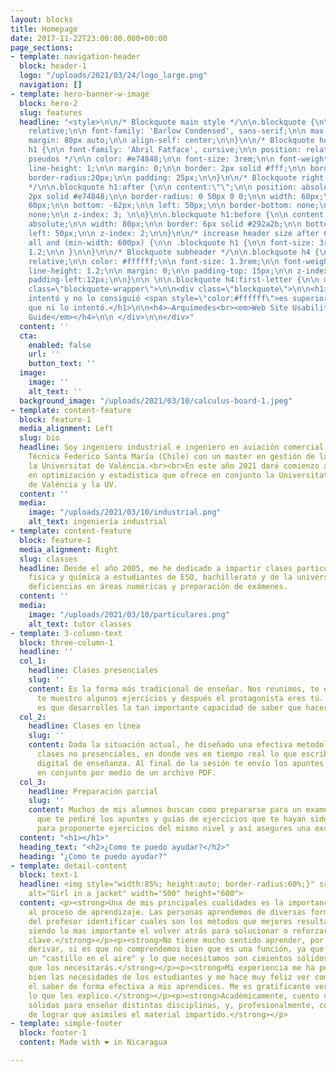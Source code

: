 ```yaml
---
layout: blocks
title: Homepage
date: 2017-11-22T23:00:00.000+00:00
page_sections:
- template: navigation-header
  block: header-1
  logo: "/uploads/2021/03/24/logo_large.png"
  navigation: []
- template: hero-banner-w-image
  block: hero-2
  slug: features
  headline: "<style>\n\n/* Blockquote main style */\n\n.blockquote {\n\n position:
    relative;\n\n font-family: 'Barlow Condensed', sans-serif;\n\n max-width: 620px;\n\n
    margin: 80px auto;\n\n align-self: center;\n\n}\n\n/* Blockquote header */\n\n.blockquote
    h1 {\n\n font-family: 'Abril Fatface', cursive;\n\n position: relative; /* for
    pseudos */\n\n color: #e74848;\n\n font-size: 3rem;\n\n font-weight: normal;\n\n
    line-height: 1;\n\n margin: 0;\n\n border: 2px solid #fff;\n\n border: solid 2px;\n\n
    border-radius:20px;\n\n padding: 25px;\n\n}\n\n/* Blockquote right double quotes
    */\n\n.blockquote h1:after {\n\n content:\"\";\n\n position: absolute;\n\n border:
    2px solid #e74848;\n\n border-radius: 0 50px 0 0;\n\n width: 60px;\n\n height:
    60px;\n\n bottom: -62px;\n\n left: 50px;\n\n border-bottom: none;\n\n border-left:
    none;\n\n z-index: 3; \n\n}\n\n.blockquote h1:before {\n\n content:\"\";\n\n position:
    absolute;\n\n width: 80px;\n\n border: 6px solid #292a2b;\n\n bottom: -3px;\n\n
    left: 50px;\n\n z-index: 2;\n\n}\n\n/* increase header size after 600px */\n\n@media
    all and (min-width: 600px) {\n\n .blockquote h1 {\n\n font-size: 3rem;\n\n line-height:
    1.2;\n\n }\n\n}\n\n/* Blockquote subheader */\n\n.blockquote h4 {\n\n position:
    relative;\n\n color: #ffffff;\n\n font-size: 1.3rem;\n\n font-weight: 400;\n\n
    line-height: 1.2;\n\n margin: 0;\n\n padding-top: 15px;\n\n z-index: 1;\n\n margin-left:150px;\n\n
    padding-left:12px;\n\n}\n\n \n\n.blockquote h4:first-letter {\n\n margin-left:-12px;\n\n}\n\n</style>\n\n<div
    class=\"blockquote-wrapper\">\n\n<div class=\"blockquote\">\n\n<h1>Aquel que lo
    intentó y no lo consiguió <span style=\"color:#ffffff\">es superior</span> al
    que ni lo intentó.</h1>\n\n<h4>—Arquímedes<br><em>Web Site Usability: A Designer's
    Guide</em></h4>\n\n </div>\n\n</div>"
  content: ''
  cta:
    enabled: false
    url: ''
    button_text: ''
  image:
    image: ''
    alt_text: ''
  background_image: "/uploads/2021/03/10/calculus-board-1.jpeg"
- template: content-feature
  block: feature-1
  media_alignment: Left
  slug: bio
  headline: Soy ingeniero industrial e ingeniero en aviación comercial de la Universidad
    Técnica Federico Santa María (Chile) con un master en gestión de la calidad en
    la Universitat de València.<br><br>En este año 2021 daré comienzo a un doctorado
    en optimización y estadística que ofrece en conjunto la Universitat Politécnica
    de València y la UV.
  content: ''
  media:
    image: "/uploads/2021/03/10/industrial.png"
    alt_text: ingeniería industrial
- template: content-feature
  block: feature-1
  media_alignment: Right
  slug: classes
  headline: Desde el año 2005, me he dedicado a impartir clases particulares de matemáticas,
    física y química a estudiantes de ESO, bachillerato y de la universidad para superar
    deficiencias en áreas numéricas y preparación de exámenes.
  content: ''
  media:
    image: "/uploads/2021/03/10/particulares.png"
    alt_text: tutor classes
- template: 3-column-text
  block: three-column-1
  headline: ''
  col_1:
    headline: Clases presenciales
    slug: ''
    content: Es la forma más tradicional de enseñar. Nos reunimos, te enseño la teoría,
      te muestro algunos ejercicios y después el protagonista eres tú. Lo más importante
      es que desarrolles la tan importante capacidad de saber que hacer en cada caso.
  col_2:
    headline: Clases en línea
    slug: ''
    content: Dada la situación actual, he diseñado una efectiva metodología de realizar
      clases no presenciales, en donde ves en tiempo real lo que escribo en mi dispositivo
      digital de enseñanza. Al final de la sesión te envío los apuntes que realicemos
      en conjunto por medio de un archivo PDF.
  col_3:
    headline: Preparación parcial
    slug: ''
    content: Muchos de mis alumnos buscan como prepararse para un examen. Es por esto
      que te pediré los apuntes y guías de ejercicios que te hayan sido entregados,
      para proponerte ejercicios del mismo nivel y así asegures una excelente calificación.​
  content: "<h1></h1>"
  heading_text: "<h2>¿Como te puedo ayudar?</h2>"
  heading: "¿Como te puedo ayudar?"
- template: detail-content
  block: text-1
  headline: <img style="width:85%; height:auto; border-radius:60%;}" src="https://profematesvalencia.net/uploads/1/3/5/5/135504880/marcel_orig.jpg"
    alt="Girl in a jacket" width="500" height="600">
  content: <p><strong>Una de mis principales cualidades es la importancia que le doy
    al proceso de aprendizaje. Las personas aprendemos de diversas formas y es labor
    del profesor identificar cuales son los métodos que mejores resultados generan,
    siendo lo mas importante el volver atrás para solucionar o reforzar algunos conceptos
    clave.</strong></p><p><strong>No tiene mucho sentido aprender, por ejemplo, a
    derivar, si es que no comprendemos bien que es una función, ya que no haríamos
    un "castillo en el aire" y lo que necesitamos son cimientos sólidos, te aseguro
    que los necesitarás.</strong></p><p><strong>Mi experiencia me ha permitido conocer
    bien las necesidades de los estudiantes y me hace muy feliz ver como logro traspasar
    el saber de forma efectiva a mis aprendices. Me es gratificante ver que comprenden
    lo que les explico.</strong></p><p><strong>Académicamente, cuento con bases muy
    sólidas para enseñar distintas disciplinas, y, profesionalmente, con la habilidad
    de lograr que asimiles el material impartido.</strong></p>
- template: simple-footer
  block: footer-1
  content: Made with ❤︎ in Nicaragua

---
```

